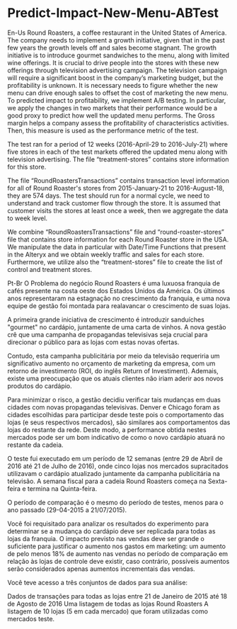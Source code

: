# Predict-Impact-New-Menu-ABTest
En-Us
Round Roasters, a coffee restaurant in the United States of America. The company needs to implement a growth initiative, given that in the past few years the growth levels off and sales become stagnant. The growth initiative is to introduce gourmet sandwiches to the menu, along with limited wine offerings. It is crucial to drive people into the stores with these new offerings through television advertising campaign. The television campaign will require a significant boost in the company’s marketing budget, but the profitability is unknown. It is necessary needs to figure whether the new menu can drive enough sales to offset the cost of marketing the new menu. To predicted impact to profitability, we implement A/B testing. In particular, we apply the changes in two markets that their performance would be a good proxy to predict how well the updated menu performs.
The Gross margin helps a company assess the profitability of characteristics activities. Then, this measure is used as the performance metric of the test.

The test ran for a period of 12 weeks (2016-April-29 to 2016-July-21) where five stores in each of the test markets offered the updated menu along with television advertising. The file “treatment-stores” contains store information for this store.

The file “RoundRoastersTransactions” contains transaction level information for all of Round Roaster's stores from 2015-January-21 to 2016-August-18, they are 574 days. The test should run for a normal cycle, we need to understand and track customer flow through the store. It is assumed that customer visits the stores at least once a week, then we aggregate the data to week level.

We combine “RoundRoastersTransactions” file and “round-roaster-stores” file that contains store information for each Round Roaster store in the USA. We manipulate the data in particular with Date/Time Functions that present in the Alteryx and we obtain weekly traffic and sales for each store. Furthermore, we utilize also the “treatment-stores” file to create the list of control and treatment stores.

Pt-Br
O Problema do negócio
Round Roasters é uma luxuosa franquia de cafés presente na costa oeste dos Estados Unidos da América. Os últimos anos representaram na estagnação no crescimento da franquia, e uma nova equipe de gestão foi montada para realavancar o crescimento de suas lojas.

A primeira grande iniciativa de crescimento é introduzir sanduíches "gourmet" no cardápio, juntamente de uma carta de vinhos. A nova gestão crê que uma campanha de propagandas televisivas seja crucial para direcionar o público para as lojas com estas novas ofertas.

Contudo, esta campanha publicitária por meio da televisão requeriria um significativo aumento no orçamento de marketing da empresa, com um retorno de investimento (ROI, do inglês Return of Investiment). Ademais, existe uma preocupação que os atuais clientes não iriam aderir aos novos produtos do cardápio.

Para minimizar o risco, a gestão decidiu verificar tais mudanças em duas cidades com novas propagandas televisivas. Denver e Chicago foram as cidades escolhidas para participar desde teste pois o comportamento das lojas (e seus respectivos mercados), são similares aos comportamentos das lojas do restante da rede. Deste modo, a performance obtida nestes mercados pode ser um bom indicativo de como o novo cardápio atuará no restante da cadeia.

O teste fui executado em um período de 12 semanas (entre 29 de Abril de 2016 até 21 de Julho de 2016), onde cinco lojas nos mercados supracitados utilizavam o cardápio atualizado juntamente da campanha publicitária na televisão. A semana fiscal para a cadeia Round Roasters começa na Sexta-feira e termina na Quinta-feira.

O período de comparação é o mesmo do período de testes, menos para o ano passado (29-04-2015 a 21/07/2015).

Você foi requisitado para analizar os resultados do experimento para determinar se a mudança do cardápio deve ser replicada para todas as lojas da franquia. O impacto previsto nas vendas deve ser grande o suficiente para justificar o aumento nos gastos em marketing: um aumento de pelo menos 18% de aumento nas vendas no período de comparação em relação às lojas de controle deve existir, caso contrário, possíveis aumentos serão considerados apenas aumentos incrementais das vendas.

Você teve acesso a três conjuntos de dados para sua análise:

Dados de transações para todas as lojas entre 21 de Janeiro de 2015 até 18 de Agosto de 2016
Uma listagem de todas as lojas Round Roasters
A listagem de 10 lojas (5 em cada mercado) que foram utilizadas como mercados teste.
